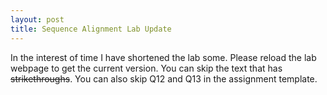 ```yaml
---
layout: post
title: Sequence Alignment Lab Update
---
```


In the interest of time I have shortened the lab some.  Please reload the lab webpage to get the current version.  You can skip the text that has ~~strikethroughs~~.  You can also skip Q12 and Q13 in the assignment template.